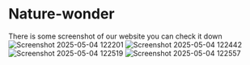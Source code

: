 # Nature-wonder
There is some screenshot of our website you can check it down
![Screenshot 2025-05-04 122201](https://github.com/user-attachments/assets/e1bd4ca5-a50d-4b41-bcd9-c6ce6b04a596)
![Screenshot 2025-05-04 122442](https://github.com/user-attachments/assets/dea32d8a-f5aa-4a5a-b659-48fc9def86b0)
![Screenshot 2025-05-04 122519](https://github.com/user-attachments/assets/f2f2c36d-688f-4454-9109-5795f22b63a9)
![Screenshot 2025-05-04 122557](https://github.com/user-attachments/assets/2e941c2b-eca2-478f-8752-f9b3e075e8b1)

